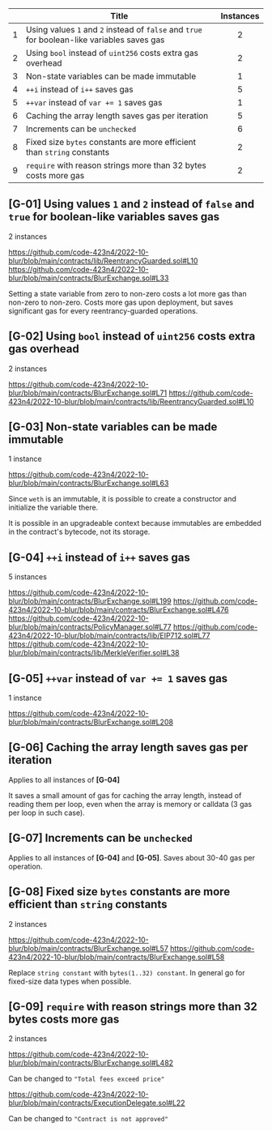 
|   | Title  | Instances  |
|---|---|:---:|
| 1  | Using values `1` and `2` instead of `false` and `true` for boolean-like variables saves gas  | 2 | 
| 2  | Using `bool` instead of `uint256` costs extra gas overhead  | 2  | 
| 3  | Non-state variables can be made immutable  | 1  | 
| 4  | `++i` instead of `i++` saves gas  | 5  | 
| 5  | `++var` instead of `var += 1` saves gas  | 1  | 
| 6  | Caching the array length saves gas per iteration  | 5  | 
| 7  | Increments can be `unchecked` | 6  | 
| 8  | Fixed size `bytes` constants are more efficient than `string` constants  | 2  | 
| 9  | `require` with reason strings more than 32 bytes costs more gas  | 2  | 

## [G-01] Using values `1` and `2` instead of `false` and `true` for boolean-like variables saves gas

2 instances

https://github.com/code-423n4/2022-10-blur/blob/main/contracts/lib/ReentrancyGuarded.sol#L10
https://github.com/code-423n4/2022-10-blur/blob/main/contracts/BlurExchange.sol#L33

Setting a state variable from zero to non-zero costs a lot more gas than non-zero to non-zero. Costs more gas upon deployment, but saves significant gas for every reentrancy-guarded operations.

## [G-02] Using `bool` instead of `uint256` costs extra gas overhead

2 instances

https://github.com/code-423n4/2022-10-blur/blob/main/contracts/BlurExchange.sol#L71
https://github.com/code-423n4/2022-10-blur/blob/main/contracts/lib/ReentrancyGuarded.sol#L10

## [G-03] Non-state variables can be made immutable

1 instance

https://github.com/code-423n4/2022-10-blur/blob/main/contracts/BlurExchange.sol#L63

Since `weth` is an immutable, it is possible to create a constructor and initialize the variable there. 

It is possible in an upgradeable context because immutables are embedded in the contract's bytecode, not its storage.

## [G-04] `++i` instead of `i++` saves gas

5 instances

https://github.com/code-423n4/2022-10-blur/blob/main/contracts/BlurExchange.sol#L199
https://github.com/code-423n4/2022-10-blur/blob/main/contracts/BlurExchange.sol#L476
https://github.com/code-423n4/2022-10-blur/blob/main/contracts/PolicyManager.sol#L77
https://github.com/code-423n4/2022-10-blur/blob/main/contracts/lib/EIP712.sol#L77
https://github.com/code-423n4/2022-10-blur/blob/main/contracts/lib/MerkleVerifier.sol#L38

## [G-05] `++var` instead of `var += 1` saves gas

1 instance

https://github.com/code-423n4/2022-10-blur/blob/main/contracts/BlurExchange.sol#L208

## [G-06] Caching the array length saves gas per iteration

Applies to all instances of **[G-04]**

It saves a small amount of gas for caching the array length, instead of reading them per loop, even when the array is memory or calldata (3 gas per loop in such case).

## [G-07] Increments can be `unchecked`

Applies to all instances of **[G-04]** and **[G-05]**. Saves about 30-40 gas per operation.

## [G-08] Fixed size `bytes` constants are more efficient than `string` constants

2 instances

https://github.com/code-423n4/2022-10-blur/blob/main/contracts/BlurExchange.sol#L57
https://github.com/code-423n4/2022-10-blur/blob/main/contracts/BlurExchange.sol#L58

Replace `string constant` with `bytes(1..32) constant`. In general go for fixed-size data types when possible.

## [G-09] `require` with reason strings more than 32 bytes costs more gas

2 instances

https://github.com/code-423n4/2022-10-blur/blob/main/contracts/BlurExchange.sol#L482

Can be changed to `"Total fees exceed price"`

https://github.com/code-423n4/2022-10-blur/blob/main/contracts/ExecutionDelegate.sol#L22

Can be changed to `"Contract is not approved"`
